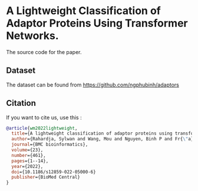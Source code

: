# A Lightweight Classification of Adaptor Proteins Using Transformer Networks.

The source code for the paper.

## Dataset
The dataset can be found from https://github.com/ngphubinh/adaptors



## Citation
If you want to cite us, use this :
```BibTex
@article{wm2022lightweight,
  title={A lightweight classification of adaptor proteins using transformer networks},
  author={Rahardja, Sylwan and Wang, Mou and Nguyen, Binh P and Fr{\"a}nti, Pasi and Rahardja, Susanto},
  journal={BMC bioinformatics},
  volume={23},
  number={461},
  pages={1--14},
  year={2022},
  doi={10.1186/s12859-022-05000-6}
  publisher={BioMed Central}
}
```


